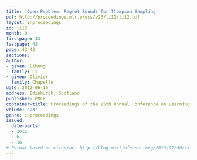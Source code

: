 ```yaml
---
title: 'Open Problem: Regret Bounds for Thompson Sampling'
pdf: http://proceedings.mlr.press/v23/li12/li12.pdf
layout: inproceedings
id: li12
month: 0
firstpage: 43
lastpage: 43
page: 43-43
sections: 
author:
- given: Lihong
  family: Li
- given: Olivier
  family: Chapelle
date: 2012-06-16
address: Edinburgh, Scotland
publisher: PMLR
container-title: Proceedings of the 25th Annual Conference on Learning Theory
volume: '23'
genre: inproceedings
issued:
  date-parts:
  - 2012
  - 6
  - 16
# Format based on citeproc: http://blog.martinfenner.org/2013/07/30/citeproc-yaml-for-bibliographies/
---
```

